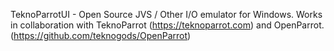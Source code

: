 TeknoParrotUI - Open Source JVS / Other I/O emulator for Windows. Works in collaboration with TeknoParrot (https://teknoparrot.com) and OpenParrot. (https://github.com/teknogods/OpenParrot) 